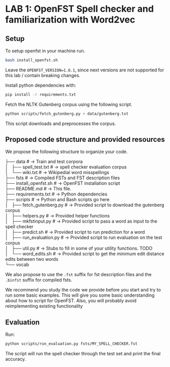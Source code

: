 # LAB 1: OpenFST Spell checker and familiarization with Word2vec

## Setup

To setup openfst in your machine run.

```bash
bash install_openfst.sh
```

Leave the `OPENFST_VERSION=1.6.1`, since next versions are not supported for this lab / contain breaking changes.

Install python dependencies with:

```bash
pip install -r requirements.txt
```

Fetch the NLTK Gutenberg corpus using the following script.

```bash
python scripts/fetch_gutenberg.py > data/gutenberg.txt
```
This script downloads and preprocesses the corpus.

## Proposed code structure and provided resources

We propose the following structure to organize your code.

├── data                     # -> Train and test corpora  
│   ├── spell\_test.txt      # -> spell checker evaluation corpus  
│   └── wiki.txt             # -> Wikipedial word misspellings  
├── fsts                     # -> Compiled FSTs and FST description files  
├── install\_openfst.sh      # -> OpenFST installation script  
├── README.md                # -> This file.  
├── requirements.txt         # -> Python dependencies  
├── scripts                  # -> Python and Bash scripts go here  
│   ├── fetch\_gutenberg.py  # -> Provided script to download the gutenberg corpus  
│   ├── helpers.py           # -> Provided helper functions  
│   ├── mkfstinput.py        # -> Provided script to pass a word as input to the spell checker  
│   ├── predict.sh           # -> Provided script to run prediction for a word  
│   ├── run\_evaluation.py   # -> Provided script to run evaluation on the test corpus  
│   ├── util.py              # -> Stubs to fill in some of your utility functions. TODO  
│   └── word\_edits.sh       # -> Provided script to get the minimum edit distance edits between two words  
└── vocab  

We also propose to use the `.fst` suffix for fst description files and the `.binfst` suffix for compiled fsts.

We recommend you study the code we provide before you start and try to run some basic examples.
This will give you some basic understanding about how to script for OpenFST.
Also, you will probably avoid reimplementing existing functionality


## Evaluation

Run:

```bash
python scripts/run_evaluation.py fsts/MY_SPELL_CHECKER.fst
```

The script will run the spell checker through the test set and print the final accuracy.
